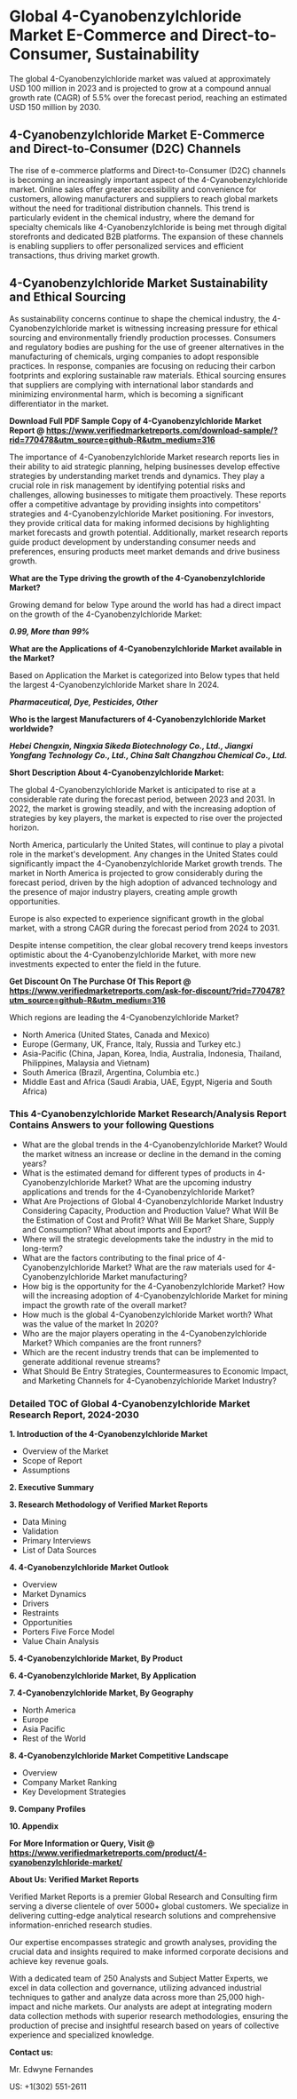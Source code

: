 <h1>Global 4-Cyanobenzylchloride Market E-Commerce and Direct-to-Consumer, Sustainability</h1><p class=""><p>The global 4-Cyanobenzylchloride market was valued at approximately USD 100 million in 2023 and is projected to grow at a compound annual growth rate (CAGR) of 5.5% over the forecast period, reaching an estimated USD 150 million by 2030.</p><h2>4-Cyanobenzylchloride Market E-Commerce and Direct-to-Consumer (D2C) Channels</h2><p>The rise of e-commerce platforms and Direct-to-Consumer (D2C) channels is becoming an increasingly important aspect of the 4-Cyanobenzylchloride market. Online sales offer greater accessibility and convenience for customers, allowing manufacturers and suppliers to reach global markets without the need for traditional distribution channels. This trend is particularly evident in the chemical industry, where the demand for specialty chemicals like 4-Cyanobenzylchloride is being met through digital storefronts and dedicated B2B platforms. The expansion of these channels is enabling suppliers to offer personalized services and efficient transactions, thus driving market growth.</p><h2>4-Cyanobenzylchloride Market Sustainability and Ethical Sourcing</h2><p>As sustainability concerns continue to shape the chemical industry, the 4-Cyanobenzylchloride market is witnessing increasing pressure for ethical sourcing and environmentally friendly production processes. Consumers and regulatory bodies are pushing for the use of greener alternatives in the manufacturing of chemicals, urging companies to adopt responsible practices. In response, companies are focusing on reducing their carbon footprints and exploring sustainable raw materials. Ethical sourcing ensures that suppliers are complying with international labor standards and minimizing environmental harm, which is becoming a significant differentiator in the market.</p></p><p class=""><strong>Download Full PDF Sample Copy of 4-Cyanobenzylchloride Market Report @ <a href="https://www.verifiedmarketreports.com/download-sample/?rid=770478&utm_source=github-R&utm_medium=316" target="_blank">https://www.verifiedmarketreports.com/download-sample/?rid=770478&utm_source=github-R&utm_medium=316</a></strong></p><p>The importance of&nbsp;4-Cyanobenzylchloride Market research reports lies in their ability to aid strategic planning, helping businesses develop effective strategies by understanding market trends and dynamics. They play a crucial role in risk management by identifying potential risks and challenges, allowing businesses to mitigate them proactively. These reports offer a competitive advantage by providing insights into competitors' strategies and 4-Cyanobenzylchloride Market positioning. For investors, they provide critical data for making informed decisions by highlighting market forecasts and growth potential. Additionally, market research reports guide product development by understanding consumer needs and preferences, ensuring products meet market demands and drive business growth.</p><p><strong>What are the&nbsp;Type driving the growth of the 4-Cyanobenzylchloride Market?</strong></p><p id="" class="">Growing demand for below Type around the world has had a direct impact on the growth of the 4-Cyanobenzylchloride Market:</p><p class=""><em><strong>0.99, More than 99%</strong></em></p><p class=""><strong>What are the&nbsp;Applications&nbsp;of 4-Cyanobenzylchloride Market available in the Market?</strong></p><p id="" class="">Based on Application the Market is categorized into Below types that held the largest 4-Cyanobenzylchloride Market share In 2024.</p><p class=""><em><strong>Pharmaceutical, Dye, Pesticides, Other</strong></em></p><p class=""><strong>Who is the largest Manufacturers of 4-Cyanobenzylchloride Market worldwide?</strong></p><p><em><strong>Hebei Chengxin, Ningxia Sikeda Biotechnology Co., Ltd., Jiangxi Yongfang Technology Co., Ltd., China Salt Changzhou Chemical Co., Ltd.</strong></em></p><p id="" class=""><strong>Short Description About 4-Cyanobenzylchloride Market:</strong></p><p>The global 4-Cyanobenzylchloride Market is anticipated to rise at a considerable rate during the forecast period, between 2023 and 2031. In 2022, the market is growing steadily, and with the increasing adoption of strategies by key players, the market is expected to rise over the projected horizon.</p><p>North America, particularly the United States, will continue to play a pivotal role in the market's development. Any changes in the United States could significantly impact the 4-Cyanobenzylchloride Market growth trends. The market in North America is projected to grow considerably during the forecast period, driven by the high adoption of advanced technology and the presence of major industry players, creating ample growth opportunities.</p><p>Europe is also expected to experience significant growth in the global market, with a strong CAGR during the forecast period from 2024 to 2031.</p><p>Despite intense competition, the clear global recovery trend keeps investors optimistic about the 4-Cyanobenzylchloride Market, with more new investments expected to enter the field in the future.</p><p id="" class=""><strong>Get Discount On The Purchase Of This Report @ <a href="https://www.verifiedmarketreports.com/ask-for-discount/?rid=770478?utm_source=github-R&utm_medium=316" target="_blank">https://www.verifiedmarketreports.com/ask-for-discount/?rid=770478?utm_source=github-R&utm_medium=316</a></strong></p><p class="">Which regions are leading the 4-Cyanobenzylchloride Market?</p><ul><li>North America (United States, Canada and Mexico)</li><li>Europe (Germany, UK, France, Italy, Russia and Turkey etc.)</li><li>Asia-Pacific (China, Japan, Korea, India, Australia, Indonesia, Thailand, Philippines, Malaysia and Vietnam)</li><li>South America (Brazil, Argentina, Columbia etc.)</li><li>Middle East and Africa (Saudi Arabia, UAE, Egypt, Nigeria and South Africa)</li></ul><h3 id="" class="">This 4-Cyanobenzylchloride Market Research/Analysis Report Contains Answers to your following Questions</h3><ul><li>What are the global trends in the 4-Cyanobenzylchloride Market? Would the market witness an increase or decline in the demand in the coming years?</li><li>What is the estimated demand for different types of products in 4-Cyanobenzylchloride Market? What are the upcoming industry applications and trends for the 4-Cyanobenzylchloride Market?</li><li>What Are Projections of Global 4-Cyanobenzylchloride Market Industry Considering Capacity, Production and Production Value? What Will Be the Estimation of Cost and Profit? What Will Be Market Share, Supply and Consumption? What about imports and Export?</li><li>Where will the strategic developments take the industry in the mid to long-term?</li><li>What are the factors contributing to the final price of 4-Cyanobenzylchloride Market? What are the raw materials used for 4-Cyanobenzylchloride Market manufacturing?</li><li>How big is the opportunity for the 4-Cyanobenzylchloride Market? How will the increasing adoption of 4-Cyanobenzylchloride Market for mining impact the growth rate of the overall market?</li><li>How much is the global 4-Cyanobenzylchloride Market worth? What was the value of the market In 2020?</li><li>Who are the major players operating in the 4-Cyanobenzylchloride Market? Which companies are the front runners?</li><li>Which are the recent industry trends that can be implemented to generate additional revenue streams?</li><li>What Should Be Entry Strategies, Countermeasures to Economic Impact, and Marketing Channels for 4-Cyanobenzylchloride Market Industry?</li></ul><h3 id="" class="">Detailed TOC of Global 4-Cyanobenzylchloride Market Research Report, 2024-2030</h3><p id="" class=""><strong>1. Introduction of the 4-Cyanobenzylchloride Market</strong></p><ul><li>Overview of the Market</li><li>Scope of Report</li><li>Assumptions</li></ul><p id="" class=""><strong>2. Executive Summary</strong></p><p id="" class=""><strong>3. Research Methodology of Verified Market Reports</strong></p><ul><li>Data Mining</li><li>Validation</li><li>Primary Interviews</li><li>List of Data Sources</li></ul><p id="" class=""><strong>4. 4-Cyanobenzylchloride Market Outlook</strong></p><ul><li>Overview</li><li>Market Dynamics</li><li>Drivers</li><li>Restraints</li><li>Opportunities</li><li>Porters Five Force Model</li><li>Value Chain Analysis</li></ul><p id="" class=""><strong>5. 4-Cyanobenzylchloride Market, By Product</strong></p><p id="" class=""><strong>6. 4-Cyanobenzylchloride Market, By Application</strong></p><p id="" class=""><strong>7. 4-Cyanobenzylchloride Market, By Geography</strong></p><ul><li>North America</li><li>Europe</li><li>Asia Pacific</li><li>Rest of the World</li></ul><p id="" class=""><strong>8. 4-Cyanobenzylchloride Market Competitive Landscape</strong></p><ul><li>Overview</li><li>Company Market Ranking</li><li>Key Development Strategies</li></ul><p id="" class=""><strong>9. Company Profiles</strong></p><p id="" class=""><strong>10. Appendix</strong></p><p id="" class=""><strong>For More Information or Query, Visit @ <a href="https://www.verifiedmarketreports.com/product/4-cyanobenzylchloride-market/" target="_blank">https://www.verifiedmarketreports.com/product/4-cyanobenzylchloride-market/</a></strong></p><p id="" class=""><strong>About Us: Verified Market Reports</strong></p><p id="" class="">Verified Market Reports is a premier Global Research and Consulting firm serving a diverse clientele of over 5000+ global customers. We specialize in delivering cutting-edge analytical research solutions and comprehensive information-enriched research studies.</p><p id="" class="">Our expertise encompasses strategic and growth analyses, providing the crucial data and insights required to make informed corporate decisions and achieve key revenue goals.</p><p id="" class="">With a dedicated team of 250 Analysts and Subject Matter Experts, we excel in data collection and governance, utilizing advanced industrial techniques to gather and analyze data across more than 25,000 high-impact and niche markets. Our analysts are adept at integrating modern data collection methods with superior research methodologies, ensuring the production of precise and insightful research based on years of collective experience and specialized knowledge.</p><p id="" class=""><strong>Contact us:</strong></p><p id="" class="">Mr. Edwyne Fernandes</p><p id="" class="">US: +1(302) 551-2611</p>